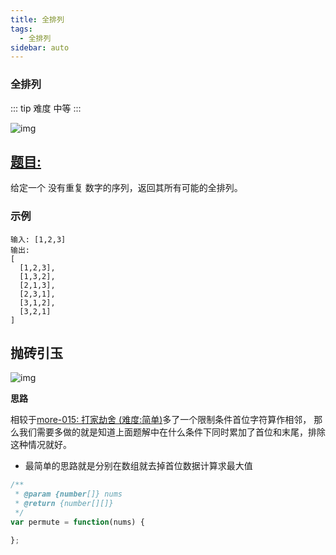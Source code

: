 ```yaml
---
title: 全排列
tags:
  - 全排列
sidebar: auto
---
```


### 全排列

::: tip 难度
中等
:::

![img](http://qiniu.gaowenju.com/leecode/banner/more-017.jpg)

## [题目:](https://leetcode-cn.com/problems/permutations/)

给定一个 没有重复 数字的序列，返回其所有可能的全排列。

### 示例

```
输入: [1,2,3]
输出:
[
  [1,2,3],
  [1,3,2],
  [2,1,3],
  [2,3,1],
  [3,1,2],
  [3,2,1]
]
```

## 抛砖引玉

![img](http://qiniu.gaowenju.com/leecode/more-017.png)

**思路**

相较于[more-015: 打家劫舍 (难度:简单)](./more-015.md)多了一个限制条件首位字符算作相邻，
那么我们需要多做的就是知道上面题解中在什么条件下同时累加了首位和末尾，排除这种情况就好。

- 最简单的思路就是分别在数组就去掉首位数据计算求最大值

```javascript
/**
 * @param {number[]} nums
 * @return {number[][]}
 */
var permute = function(nums) {

};
```


